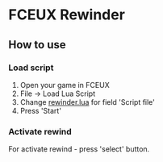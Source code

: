 # FCEUX Rewinder

## How to use
### Load script
1) Open your game in FCEUX
2) File -> Load Lua Script
3) Change [rewinder.lua](rewinder.lua) for field 'Script file'
4) Press 'Start'

### Activate rewind
For activate rewind - press 'select' button.